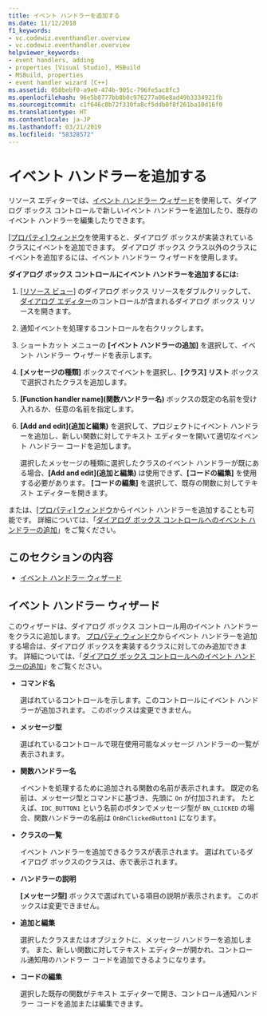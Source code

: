 ```yaml
---
title: イベント ハンドラーを追加する
ms.date: 11/12/2018
f1_keywords:
- vc.codewiz.eventhandler.overview
- vc.codewiz.eventhandler.overview
helpviewer_keywords:
- event handlers, adding
- properties [Visual Studio], MSBuild
- MSBuild, properties
- event handler wizard [C++]
ms.assetid: 050bebf0-a9e0-474b-905c-796fe5ac8fc3
ms.openlocfilehash: 96e5b8777bb8b0c976277a06e8ad49b3334921fb
ms.sourcegitcommit: c1f646c8b72f330fa8cf5ddb0f8f261ba10d16f0
ms.translationtype: HT
ms.contentlocale: ja-JP
ms.lasthandoff: 03/21/2019
ms.locfileid: "58328572"
---
```

# <a name="add-an-event-handler"></a>イベント ハンドラーを追加する

リソース エディターでは、[イベント ハンドラー ウィザード](#event-handler-wizard)を使用して、ダイアログ ボックス コントロールで新しいイベント ハンドラーを追加したり、既存のイベント ハンドラーを編集したりできます。

[[プロパティ] ウィンドウ](/visualstudio/ide/reference/properties-window)を使用すると、ダイアログ ボックスが実装されているクラスにイベントを追加できます。 ダイアログ ボックス クラス以外のクラスにイベントを追加するには、イベント ハンドラー ウィザードを使用します。

**ダイアログ ボックス コントロールにイベント ハンドラーを追加するには:**

1. [[リソース ビュー]](../windows/how-to-create-a-resource-script-file.md#create-resources) のダイアログ ボックス リソースをダブルクリックして、[ダイアログ エディター](../windows/dialog-editor.md)のコントロールが含まれるダイアログ ボックス リソースを開きます。

1. 通知イベントを処理するコントロールを右クリックします。

1. ショートカット メニューの **[イベント ハンドラーの追加]** を選択して、イベント ハンドラー ウィザードを表示します。

1. **[メッセージの種類]** ボックスでイベントを選択し、**[クラス] リスト** ボックスで選択されたクラスを追加します。

1. **[Function handler name]\(関数ハンドラー名\)** ボックスの既定の名前を受け入れるか、任意の名前を指定します。

1. **[Add and edit]\(追加と編集\)** を選択して、プロジェクトにイベント ハンドラーを追加し、新しい関数に対してテキスト エディターを開いて適切なイベント ハンドラー コードを追加します。

   選択したメッセージの種類に選択したクラスのイベント ハンドラーが既にある場合、**[Add and edit]\(追加と編集\)** は使用できず、**[コードの編集]** を使用する必要があります。 **[コードの編集]** を選択して、既存の関数に対してテキスト エディターを開きます。

または、[[プロパティ] ウィンドウ](/visualstudio/ide/reference/properties-window)からイベント ハンドラーを追加することも可能です。 詳細については、「[ダイアログ ボックス コントロールへのイベント ハンドラーの追加](../windows/adding-event-handlers-for-dialog-box-controls.md)」をご覧ください。

## <a name="in-this-section"></a>このセクションの内容

- [イベント ハンドラー ウィザード](#event-handler-wizard)

## <a name="event-handler-wizard"></a>イベント ハンドラー ウィザード

このウィザードは、ダイアログ ボックス コントロール用のイベント ハンドラーをクラスに追加します。 [プロパティ ウィンドウ](/visualstudio/ide/reference/properties-window)からイベント ハンドラーを追加する場合は、ダイアログ ボックスを実装するクラスに対してのみ追加できます。 詳細については、「[ダイアログ ボックス コントロールへのイベント ハンドラーの追加](../windows/adding-event-handlers-for-dialog-box-controls.md)」をご覧ください。

- **コマンド名**

  選ばれているコントロールを示します。このコントロールにイベント ハンドラーが追加されます。 このボックスは変更できません。

- **メッセージ型**

  選ばれているコントロールで現在使用可能なメッセージ ハンドラーの一覧が表示されます。

- **関数ハンドラー名**

  イベントを処理するために追加される関数の名前が表示されます。 既定の名前は、メッセージ型とコマンドに基づき、先頭に `On` が付加されます。 たとえば、`IDC_BUTTON1` という名前のボタンでメッセージ型が `BN_CLICKED` の場合、関数ハンドラーの名前は `OnBnClickedButton1` になります。

- **クラスの一覧**

  イベント ハンドラーを追加できるクラスが表示されます。 選ばれているダイアログ ボックスのクラスは、赤で表示されます。

- **ハンドラーの説明**

  **[メッセージ型]** ボックスで選ばれている項目の説明が表示されます。 このボックスは変更できません。

- **追加と編集**

  選択したクラスまたはオブジェクトに、メッセージ ハンドラーを追加します。 また、新しい関数に対してテキスト エディターが開かれ、コントロール通知用のハンドラー コードを追加できるようになります。

- **コードの編集**

  選択した既存の関数がテキスト エディターで開き、コントロール通知ハンドラー コードを追加または編集できます。
